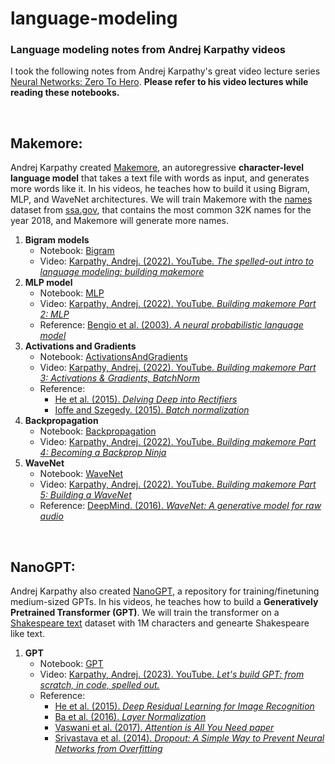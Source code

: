 # language-modeling
### Language modeling notes from Andrej Karpathy videos

I took the following notes from Andrej Karpathy's great video lecture series [Neural Networks: Zero To Hero](https://karpathy.ai/zero-to-hero.html). **Please refer to his video lectures while reading these notebooks.**

<br>

## Makemore:

Andrej Karpathy created [Makemore](https://github.com/karpathy/makemore), an autoregressive **character-level language model** that takes a text file with words as input, and generates more words like it. In his videos, he teaches how to build it using Bigram, MLP, and WaveNet architectures. We will train Makemore with the [names](https://github.com/danielsimon4/language-modeling/blob/main/Makemore/names.txt) dataset from [ssa.gov](https://www.ssa.gov/oact/babynames/), that contains the most common 32K names for the year 2018, and Makemore will generate more names.

1. **Bigram models**
    - Notebook: [Bigram](https://github.com/danielsimon4/language-modeling/blob/main/Makemore/Bigram.ipynb)
    - Video: [Karpathy, Andrej. (2022). YouTube. *The spelled-out intro to language modeling: building makemore*](https://www.youtube.com/watch?v=PaCmpygFfXo&list=PLAqhIrjkxbuWI23v9cThsA9GvCAUhRvKZ&index=2)
2. **MLP model** 
    - Notebook: [MLP](https://github.com/danielsimon4/language-modeling/blob/main/Makemore/MLP.ipynb)
    - Video: [Karpathy, Andrej. (2022). YouTube. *Building makemore Part 2: MLP*](https://www.youtube.com/watch?v=TCH_1BHY58I&list=PLAqhIrjkxbuWI23v9cThsA9GvCAUhRvKZ&index=3)
    - Reference: [Bengio et al. (2003). *A neural probabilistic language model*](https://www.jmlr.org/papers/volume3/bengio03a/bengio03a.pdf)
3. **Activations and Gradients**
    - Notebook: [ActivationsAndGradients](https://github.com/danielsimon4/language-modeling/blob/main/Makemore/ActivationsAndGradients.ipynb)
    - Video: [Karpathy, Andrej. (2022). YouTube. *Building makemore Part 3: Activations & Gradients, BatchNorm*](https://www.youtube.com/watch?v=P6sfmUTpUmc&list=PLAqhIrjkxbuWI23v9cThsA9GvCAUhRvKZ&index=5)
    - Reference:
        - [He et al. (2015). *Delving Deep into Rectifiers*](https://arxiv.org/pdf/1502.01852)
        - [Ioffe and Szegedy. (2015). *Batch normalization*](https://arxiv.org/pdf/1502.03167)
4. **Backpropagation**
    - Notebook: [Backpropagation](https://github.com/danielsimon4/language-modeling/blob/main/Makemore/Backpropagation.ipynb)
    - Video: [Karpathy, Andrej. (2022). YouTube. *Building makemore Part 4: Becoming a Backprop Ninja*](https://www.youtube.com/watch?v=q8SA3rM6ckI&list=PLAqhIrjkxbuWI23v9cThsA9GvCAUhRvKZ&index=5)
5. **WaveNet**
    - Notebook: [WaveNet](https://github.com/danielsimon4/language-modeling/blob/main/Makemore/WaveNet.ipynb)
    - Video: [Karpathy, Andrej. (2022). YouTube. *Building makemore Part 5: Building a WaveNet*](https://www.youtube.com/watch?v=t3YJ5hKiMQ0&list=PLAqhIrjkxbuWI23v9cThsA9GvCAUhRvKZ&index=6)
    - Reference: [DeepMind. (2016). *WaveNet: A generative model for raw audio*](https://www.jmlr.org/papers/volume3/bengio03a/bengio03a.pdf)

<br>

## NanoGPT:

Andrej Karpathy also created [NanoGPT](https://github.com/karpathy/nanoGPT?tab=readme-ov-file), a repository for training/finetuning medium-sized GPTs. In his videos, he teaches how to build a **Generatively Pretrained Transformer (GPT)**. We will train the transformer on a [Shakespeare text](https://raw.githubusercontent.com/karpathy/char-rnn/master/data/tinyshakespeare/input.txt) dataset with 1M characters and genearte Shakespeare like text.

1. **GPT**
    - Notebook: [GPT](https://github.com/danielsimon4/language-modeling/blob/main/NanoGPT/GPT.ipynb)
    - Video: [Karpathy, Andrej. (2023). YouTube. *Let's build GPT: from scratch, in code, spelled out.*](https://www.youtube.com/watch?v=kCc8FmEb1nY&t=2514s)
    - Reference:
        - [He et al. (2015). *Deep Residual Learning for Image Recognition*](https://arxiv.org/abs/1512.03385)
        - [Ba et al. (2016). *Layer Normalization*](https://arxiv.org/abs/1607.06450)
        - [Vaswani et al. (2017). *Attention is All You Need paper*](https://arxiv.org/abs/1706.03762)
        - [Srivastava et al. (2014). *Dropout: A Simple Way to Prevent Neural Networks from Overfitting*](https://jmlr.org/papers/v15/srivastava14a.html)